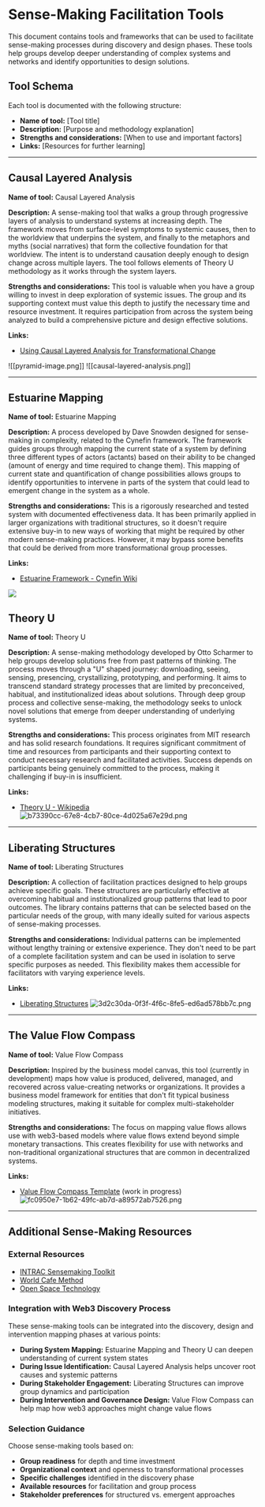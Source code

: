 # Sense-Making Facilitation Tools

This document contains tools and frameworks that can be used to facilitate sense-making processes during discovery and design phases. These tools help groups develop deeper understanding of complex systems and networks and identify opportunities to design solutions. 

## Tool Schema

Each tool is documented with the following structure:

- **Name of tool:** [Tool title]
- **Description:** [Purpose and methodology explanation]
- **Strengths and considerations:** [When to use and important factors]
- **Links:** [Resources for further learning]

---

## Causal Layered Analysis

**Name of tool:** Causal Layered Analysis

**Description:** A sense-making tool that walks a group through progressive layers of analysis to understand systems at increasing depth. The framework moves from surface-level symptoms to systemic causes, then to the worldview that underpins the system, and finally to the metaphors and myths (social narratives) that form the collective foundation for that worldview. The intent is to understand causation deeply enough to design change across multiple layers. The tool follows elements of Theory U methodology as it works through the system layers.

**Strengths and considerations:** This tool is valuable when you have a group willing to invest in deep exploration of systemic issues. The group and its supporting context must value this depth to justify the necessary time and resource investment. It requires participation from across the system being analyzed to build a comprehensive picture and design effective solutions.

**Links:**
- [Using Causal Layered Analysis for Transformational Change](https://medium.com/foresight-matters/using-causal-layered-analysis-for-transformational-change-51b461bbfffb)

![[pyramid-image.png]]
![[causal-layered-analysis.png]]

---

## Estuarine Mapping

**Name of tool:** Estuarine Mapping

**Description:** A process developed by Dave Snowden designed for sense-making in complexity, related to the Cynefin framework. The framework guides groups through mapping the current state of a system by defining three different types of actors (actants) based on their ability to be changed (amount of energy and time required to change them). This mapping of current state and quantification of change possibilities allows groups to identify opportunities to intervene in parts of the system that could lead to emergent change in the system as a whole.

**Strengths and considerations:** This is a rigorously researched and tested system with documented effectiveness data. It has been primarily applied in larger organizations with traditional structures, so it doesn't require extensive buy-in to new ways of working that might be required by other modern sense-making practices. However, it may bypass some benefits that could be derived from more transformational group processes.

**Links:**
- [Estuarine Framework - Cynefin Wiki](https://cynefin.io/wiki/Estuarine_framework)

[![](https://s3.amazonaws.com/charm.public/user-content/4a8cde11-bb66-460c-8631-d3f9d688f723/ef7eae3e-6bce-4922-99c6-284851ba9f04/31b4445f-75d3-46e5-acba-d50cf11d3a61.png)](https://s3.amazonaws.com/charm.public/user-content/4a8cde11-bb66-460c-8631-d3f9d688f723/ef7eae3e-6bce-4922-99c6-284851ba9f04/31b4445f-75d3-46e5-acba-d50cf11d3a61.png)



## Theory U

**Name of tool:** Theory U

**Description:** A sense-making methodology developed by Otto Scharmer to help groups develop solutions free from past patterns of thinking. The process moves through a "U" shaped journey: downloading, seeing, sensing, presencing, crystallizing, prototyping, and performing. It aims to transcend standard strategy processes that are limited by preconceived, habitual, and institutionalized ideas about solutions. Through deep group process and collective sense-making, the methodology seeks to unlock novel solutions that emerge from deeper understanding of underlying systems.

**Strengths and considerations:** This process originates from MIT research and has solid research foundations. It requires significant commitment of time and resources from participants and their supporting context to conduct necessary research and facilitated activities. Success depends on participants being genuinely committed to the process, making it challenging if buy-in is insufficient.

**Links:**
- [Theory U - Wikipedia](https://en.wikipedia.org/wiki/Theory_U)
![b73390cc-67e8-4cb7-80ce-4d025a67e29d.png](https://s3.amazonaws.com/charm.public/user-content/4a8cde11-bb66-460c-8631-d3f9d688f723/088012ac-1f77-4d9e-bc24-a5b92b0a047c/b73390cc-67e8-4cb7-80ce-4d025a67e29d.png)
---

## Liberating Structures

**Name of tool:** Liberating Structures

**Description:** A collection of facilitation practices designed to help groups achieve specific goals. These structures are particularly effective at overcoming habitual and institutionalized group patterns that lead to poor outcomes. The library contains patterns that can be selected based on the particular needs of the group, with many ideally suited for various aspects of sense-making processes.

**Strengths and considerations:** Individual patterns can be implemented without lengthy training or extensive experience. They don't need to be part of a complete facilitation system and can be used in isolation to serve specific purposes as needed. This flexibility makes them accessible for facilitators with varying experience levels.

**Links:** 
- [Liberating Structures](https://www.liberatingstructures.com/)
![3d2c30da-0f3f-4f6c-8fe5-ed6ad578bb7c.png](https://s3.amazonaws.com/charm.public/user-content/4a8cde11-bb66-460c-8631-d3f9d688f723/1270b2fb-23ee-4060-905a-ac7a8913333c/3d2c30da-0f3f-4f6c-8fe5-ed6ad578bb7c.png)

---

## The Value Flow Compass

**Name of tool:** Value Flow Compass

**Description:** Inspired by the business model canvas, this tool (currently in development) maps how value is produced, delivered, managed, and recovered across value-creating networks or organizations. It provides a business model framework for entities that don't fit typical business modeling structures, making it suitable for complex multi-stakeholder initiatives.

**Strengths and considerations:** The focus on mapping value flows allows use with web3-based models where value flows extend beyond simple monetary transactions. This creates flexibility for use with networks and non-traditional organizational structures that are common in decentralized systems.

**Links:** 
- [Value Flow Compass Template](https://www.figma.com/board/F4mjtohKgwIiGBp7oHq7z1/Value-Flow-Compass-Template?node-id=0-1&t=hpGqadmgu9eh1NHU-1) (work in progress)
![fc0950e7-1b62-49fc-ab7d-a89572ab7526.png](https://s3.amazonaws.com/charm.public/user-content/4a8cde11-bb66-460c-8631-d3f9d688f723/544db0d9-ec61-43f8-bb41-5c855b93af8f/fc0950e7-1b62-49fc-ab7d-a89572ab7526.png)


---

## Additional Sense-Making Resources

### External Resources
- [INTRAC Sensemaking Toolkit](https://www.intrac.org/wpcms/wp-content/uploads/2017/01/Sensemaking.pdf)
- [World Cafe Method](https://theworldcafe.com/key-concepts-resources/world-cafe-method/)
- [Open Space Technology](https://openspaceworld.org/wp2/what-is/)

### Integration with Web3 Discovery Process
These sense-making tools can be integrated into the discovery, design and intervention mapping phases at various points:

- **During System Mapping:** Estuarine Mapping and Theory U can deepen understanding of current system states
- **During Issue Identification:** Causal Layered Analysis helps uncover root causes and systemic patterns
- **During Stakeholder Engagement:** Liberating Structures can improve group dynamics and participation
- **During Intervention and Governance Design:** Value Flow Compass can help map how web3 approaches might change value flows

### Selection Guidance
Choose sense-making tools based on:
- **Group readiness** for depth and time investment
- **Organizational context** and openness to transformational processes  
- **Specific challenges** identified in the discovery phase
- **Available resources** for facilitation and group process
- **Stakeholder preferences** for structured vs. emergent approaches